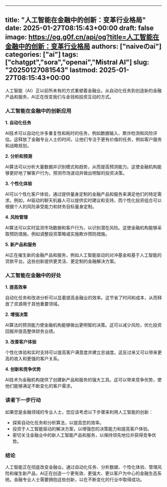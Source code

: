 
---
title: "人工智能在金融中的创新：变革行业格局"
date: 2025-01-27T08:15:43+00:00
draft: false
image: https://og.g0f.cn/api/og?title=人工智能在金融中的创新：变革行业格局
authors: ["naiveのai"]
categories: ["ai"]
tags: ["chatgpt","sora","openai","Mistral AI"]
slug: "20250127081543"
lastmod: 2025-01-27T08:15:43+00:00
---
人工智能（AI）正以前所未有的方式重塑着金融业。从自动化任务到创造新的金融产品和服务，AI正在改变我们与金钱和投资互动的方式。

### 人工智能在金融中的创新应用

**1. 自动化任务**

AI技术可以自动化许多重复性和耗时的任务，例如数据输入、欺诈检测和风险评估。这释放了金融专业人士的时间，让他们专注于更有价值的任务，例如客户服务和战略规划。

**2. 分析和预测**

AI算法可以分析大量数据并识别模式和趋势，从而提高预测能力。这使金融机构能够更好地了解客户行为，预测市场波动并做出明智的投资决策。

**3. 个性化体验**

AI可以个性化客户体验，通过提供量身定制的金融产品和服务来满足他们的特定需求。例如，AI驱动的聊天机器人可以提供实时建议和支持，而个性化投资组合可以根据个人的风险承受能力和财务目标量身定制。

**4. 风险管理**

AI算法可以实时监测市场数据和客户行为，以识别潜在风险。这使金融机构能够采取预防措施，例如调整投资策略或实施欺诈预防措施。

**5. 新产品和服务**

AI正在催生新的金融产品和服务，例如人工智能驱动的对冲基金和基于人工智能的贷款平台。这些创新提供更灵活、更定制的金融解决方案。

### 人工智能在金融中的好处

**1. 提高效率**

自动化任务和改进分析可以显着提高金融业的效率。这节省了时间和成本，从而释放了资源用于其他重要领域。

**2. 增强决策**

AI算法的预测能力使金融机构能够做出更明智的决策。这可以减少风险，优化投资回报并提高整体财务业绩。

**3. 改善客户体验**

个性化体验和实时支持可以提高客户满意度并建立忠诚度。这反过来又可以带来更高的收入和更强的客户关系。

**4. 创新和竞争优势**

AI技术为金融机构提供了创建新产品和服务的强大工具。这可以带来竞争优势，使他们能够满足不断变化的客户需求。

### 读者下一步行动

如果您是金融领域的专业人士，您应该考虑以下步骤来利用人工智能的创新：

* 探索自动化任务和分析算法，以提高您的效率。
* 投资于人工智能驱动的解决方案，以增强您的决策能力和提高客户体验。
* 密切关注金融业中的新人工智能产品和服务，以保持领先地位并获得竞争优势。

### 结论

人工智能正在彻底改变金融业。通过自动化任务、分析数据、个性化体验、管理风险和催生新产品，AI正在创造一个更有效、更强大、更以客户为中心的金融生态系统。金融专业人士需要拥抱这些创新，以在不断变化的行业中取得成功。